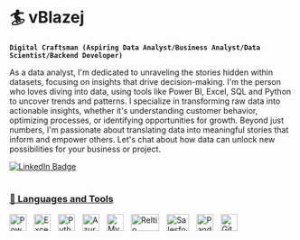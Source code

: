 # 🏄 vBlazej 


**`Digital Craftsman (Aspiring Data Analyst/Business Analyst/Data Scientist/Backend Developer)`**

As a data analyst, I'm dedicated to unraveling the stories hidden within datasets, focusing on insights that drive decision-making. I'm the person who loves diving into data, using tools like Power BI, Excel, SQL and Python to uncover trends and patterns. I specialize in transforming raw data into actionable insights, whether it's understanding customer behavior, optimizing processes, or identifying opportunities for growth. Beyond just numbers, I'm passionate about translating data into meaningful stories that inform and empower others. Let's chat about how data can unlock new possibilities for your business or project.
<div id="badges">
  <a href="https://www.linkedin.com/in/vblazej/">
    <img src="https://img.shields.io/badge/LinkedIn-blue?style=for-the-badge&logo=linkedin&logoColor=white" alt="LinkedIn Badge"/>

#

### 🧰 Languages and Tools

<img align="left" alt="PowerBI" width="30px" style="padding-right:10px;" src="https://upload.wikimedia.org/wikipedia/commons/c/cf/New_Power_BI_Logo.svg" title="Power BI" alt="Power BI" width="30" height="30"  />
<img align="left" alt="Excel" width="30px" style="padding-right:10px;" src="https://upload.wikimedia.org/wikipedia/commons/3/34/Microsoft_Office_Excel_%282019%E2%80%93present%29.svg" title="Microsoft Excel" alt="Microsoft Excel" width="30" height="30"  />
<img align="left" alt="Python" width="30px" style="padding-right:10px;" src="https://upload.wikimedia.org/wikipedia/commons/c/c3/Python-logo-notext.svg" title="Python" alt="Python" width="30" height="30"  />
<img align="left" alt="Azure" width="30px" style="padding-right:10px;" src="https://cdn.jsdelivr.net/gh/devicons/devicon@latest/icons/azuresqldatabase/azuresqldatabase-original.svg" title="Azure" alt="Azure" width="30" height="30"  />
<img align="left" alt="MySQL" width="30px" style="padding-right:10px;" src="https://cdn.jsdelivr.net/gh/devicons/devicon@latest/icons/mysql/mysql-original.svg" title="MySQL" alt="MySQL" width="30" height="30"  />
<img align="left" alt="Reltio" width="50px" style="padding-right:10px;" src="https://encrypted-tbn0.gstatic.com/images?q=tbn:ANd9GcQJM2smULsiNB_K4g2HjocieCuijXFtaILJCw&usqp=CAU" title="Reltio" alt="Reltio" width="50" height="30"  />
<img align="left" alt="Salesforce" width="40px" style="padding-right:10px;" src="https://upload.wikimedia.org/wikipedia/commons/thumb/f/f9/Salesforce.com_logo.svg/640px-Salesforce.com_logo.svg.png" title="Salesforce" alt="Salesforce" width="40" height="30"  />
<img align="left" alt="Pandas" width="30px" style="padding-right:10px;" src="https://upload.wikimedia.org/wikipedia/commons/thumb/2/22/Pandas_mark.svg/1200px-Pandas_mark.svg.png" title="Pandas" alt="Pandas" width="30" height="30" />
<img align="left" alt="GitHub" width="30px" style="padding-right:10px;" src="https://cdn.jsdelivr.net/gh/devicons/devicon/icons/github/github-original.svg" title="GitHub" alt="GitHub" width="30" height="30"  />
<br />

#

